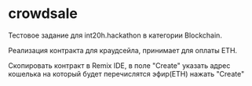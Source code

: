 # crowdsale
Тестовое задание для int20h.hackathon в категории Blockchain.

Реализация контракта для краудсейла, принимает для оплаты ETH.

Скопировать контракт в Remix IDE, 
в поле "Create" указать адрес кошелька на который будет перечислятся эфир(ETH) нажать "Create"
